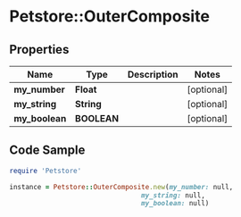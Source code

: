 # Petstore::OuterComposite

## Properties
Name | Type | Description | Notes
------------ | ------------- | ------------- | -------------
**my_number** | **Float** |  | [optional] 
**my_string** | **String** |  | [optional] 
**my_boolean** | **BOOLEAN** |  | [optional] 

## Code Sample

```ruby
require 'Petstore'

instance = Petstore::OuterComposite.new(my_number: null,
                                 my_string: null,
                                 my_boolean: null)
```



